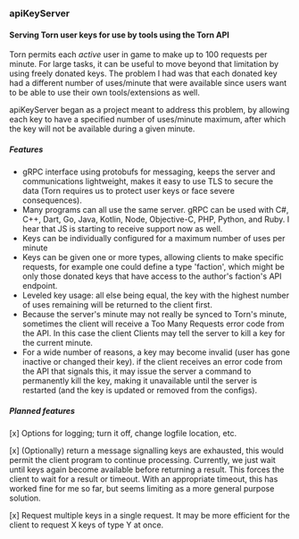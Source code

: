 ### apiKeyServer
#### Serving Torn user keys for use by tools using the Torn API

Torn permits each _active_ user in game to make up to 100 requests per minute. For large tasks, it can be useful to move
beyond that limitation by using freely donated keys.  The problem I had was that each donated key had a different number
of uses/minute that were available since users want to be able to use their own tools/extensions as well.

apiKeyServer began as a project meant to address this problem, by allowing each key to have a specified number of 
uses/minute maximum, after which the key will not be available during a given minute.

##### Features
* gRPC interface using protobufs for messaging, keeps the server and communications lightweight, makes it easy to use 
TLS to secure the data (Torn requires us to protect user keys or face severe consequences).
* Many programs can all use the same server. gRPC can be used with C#, C++, Dart, Go, Java, Kotlin, Node, Objective-C, 
PHP, Python, and Ruby. I hear that JS is starting to receive support now as well.
* Keys can be individually configured for a maximum number of uses per minute
* Keys can be given one or more types, allowing clients to make specific requests, for example one could define a type 
'faction', which might be only those donated keys that have access to the author's faction's API endpoint.
* Leveled key usage: all else being equal, the key with the highest number of uses remaining will be returned to the 
client first.
* Because the server's minute may not really be synced to Torn's minute, sometimes the client will receive a Too Many 
Requests error code from the API. In this case the client Clients may tell the server to kill a key for the current 
minute.
* For a wide number of reasons, a key may become invalid (user has gone inactive or changed their key). if the client
receives an error code from the API that signals this, it may issue the server a command to permanently kill the key,
making it unavailable until the server is restarted (and the key is updated or removed from the configs). 


##### Planned features
[x] Options for logging; turn it off, change logfile location, etc.

[x] (Optionally) return a message signalling keys are exhausted, this would permit the client program to continue 
processing. Currently, we just wait until keys again become available before returning a result. This forces the client
to wait for a result or timeout. With an appropriate timeout, this has worked fine for me so far, but seems limiting as
a more general purpose solution.

[x] Request multiple keys in a single request. It may be more efficient for the client to request X keys of type Y at
once.